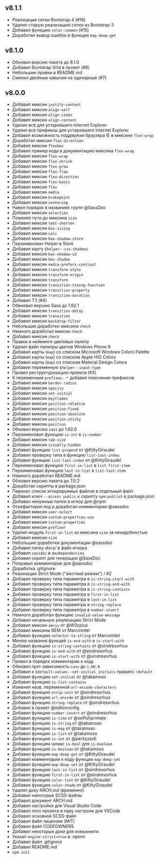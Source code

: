 ## v8.1.1
- Реализация сетки Bootstrap 4 (#16)
- Удалил старую реализацию сетки из Bootstrap 3
- Добавил функцию `color-common` (#15)
- Доработал вывод ошибок в функции `map-deep-get`

## v8.1.0
-  Обновил версию пакета до 8.1.0
-  Добавил Bootstrap Grid в проект (#8)
-  Небольшие правки в README.md
-  Сменил двойные кавычки на одинарные (#7)

## v8.0.0
-  Добавил миксин `justify-content`
-  Добавил миксин `align-self`
-  Добавил миксин `align-items`
-  Добавил миксин `align-content`
-  Удалил всё для устаревшего Internet Explorer
-  Удалил все префиксы для устаревшего Internet Explorer
-  Добавил возможность поддержки браузера IE в миксине `flex-wrap`
-  Доработал миксин `flex-direction`
-  Добавил миксин `flexbox`
-  Добавил пример кода в документацию миксина `flex-wrap`
-  Добавил миксин `flex-wrap`
-  Добавил миксин `flex-shrink`
-  Добавил миксин `flex-grow`
-  Добавил миксин `flex-flow`
-  Добавил миксин `flex-direction`
-  Добавил миксин `flex-basis`
-  Добавил миксин `flex`
-  Добавил миксин `media`
-  Добавил миксин `brakepoint`
-  Добавил миксин `centering`
-  Навел порядок в названиях групп @SassDoc
-  Добавил миксин `selection`
-  Поменял пути до миксина `size`
-  Добавил миксин `text-shorten`
-  Добавил миксин `box-sizing`
-  Добавил миксин `calc`
-  Добавил миксин `box-shadow-store`
-  Переименовал Helper в Store
-  Добавил карту `$helper--css-shadows`
-  Добавил миксин `box-shadow-v2`
-  Добавил миксин `box-shadow`
-  Добавил миксин `media-prefers-contrast`
-  Добавил миксин `transform-style`
-  Добавил миксин `transform-origin`
-  Добавил миксин `transform`
-  Добавил миксин `transition-timing-function`
-  Добавил миксин `transition-property`
-  Добавил миксин `transition-duration`
-  Добавил ТЗ (#4)
-  Обвновил версию Sass до 1.62.1
-  Добавил миксин `transition-delay`
-  Добавил миксин `transition`
-  Добавил миксин `backdrop-filter`
-  Небольшие доработки миксина `check`
-  Немного доработал миксин `check`
-  Добавил миксин `check`
-  Правки в нейминге цветовых палитр
-  Удалил файл палитры цветов Windows Phone 8
-  Добавил карты (`map`) со списком Microsoft Windows Colors Palette
-  Добавил карты (`map`) со списком Apple HIG Colors
-  Добавил карты (`map`) со списком Material Design Colors
-  Добавил переменную `$helper--input-type`
-  Провел реструктуризацию проекта (#3)
-  К переменным `prefixes--*` добавил пояснения префиксов
-  Добавил миксин `border-radius`
-  Добавил миксин `opacity`
-  Добавил миксин `set-initial`
-  Добавил миксин `keyframes`
-  Добавил миксин `position-relative`
-  Добавил миксин `position-fixed`
-  Добавил миксин `position-absolute`
-  Добавил миксин `position-sticky`
-  Добавил миксин `position`
-  Обновил версию `sass` до 1.62.0
-  Переименовал функцию `is-int` в `is-number`
-  Добавил миксин `tab-size`
-  Добавил миксин `visually-hidden`
-  Добавил функцию `list-prepend` от @KittyGiraudel
-  Добавил проверку типа в функцию `list-last-index`
-  Добавил функцию `list-last-index` от @KittyGiraudel
-  Переименовал функцию `first-in-list` в `list-first-item`
-  Переименовал функцию `last-in-list` в `list-last-item`
-  Немного доработал README.md
-  Обновил версию пакета до 7.0.2
-  Доработал скрипты в package.json
-  Перенес список игнорируемых файлов в отдельный файл
-  Добавил ключ `--access public` к скрипту `npm:publish` в package.json
-  Добавил ненужные папки в игнор для @npm
-  Отрефакторил код и доработал комментарии @sassdoc
-  Добавил миксин `user-select`
-  Добавил миксин `custom-properties-use`
-  Добавил миксин `custom-properties`
-  Добавил миксин `prefixer`
-  Удалил модуль `first-in-list` из миксина `size` за ненадобностью
-  Добавил миксин `size`
-  Небольшие доработки документации @sassdoc
-  Добавил папку _docs/_ в файл игнора
-  Добавил `sassdoc` в `devDependencies`
-  Добавил скрипт для генерации @SassDoc
-  Поправил комментарии для @sassdoc
-  Доработка .gitignore
-  Реализация Strict Mode ("жесткий режим") / #2
-  Добавил проверку типа параметра в `is-string-start-with`
-  Добавил проверку типа параметра в `is-string-end-with`
-  Добавил проверку типа параметра в `is-string-contains`
-  Добавил проверку типа параметра в `first-in-list`
-  Добавил проверку типа параметра в `last-in-list`
-  Добавил проверку типа параметра в `string-replace`
-  Добавил проверку типа параметра в `number-invert`
-  Немного доработал функцию `invalid-value-message`
-  Добавил начальную реализацию Strict Mode
-  Добавил миксин `amcss` от @W3cplus
-  Добавил миксины BEM от Marcmintel
-  Добавил функцию `selector-to-string` от Marcmintel
-  Меняю названия функций `is-end-with` и `is-start-with`
-  Добавил функцию `is-string-contains` от @sindresorhus
-  Добавил функцию `is-end-with` от @sindresorhus
-  Добавил функцию `is-start-with` от @sindresorhus
-  Привел в порядок комментарии к коду
-  Обновил npm-зависимость `sass` до `1.60.0`
-  Добавил к `$default-values--set-initial_initials` правило `!default`
-  Добавил функцию `set-initial` от @takamoso
-  Добавил функцию `is-list-contains`
-  Изменил назв. переменной `url-encode-characters`
-  Добавил функцию `strip-unit` от @sindresorhus
-  Добавил функцию `url-encode` от @sindresorhus
-  Добавил функцию `string-replace` от @sindresorhus
-  Добавил в проект @editorconfig
-  Добавил функцию `number-invert` от @sindresorhus
-  Добавил функцию `is-time` от @selfishprimate
-  Добавил функцию `is-string` от @takamoso
-  Добавил функцию `is-map` от @takamoso
-  Добавил функцию `is-list` от @takamoso
-  Добавил функцию `is-int` от @pentzzsolt
-  Добавил функцию-алиас `is-bool` для `is-boolean`
-  Добавил функцию `is-boolean` от @takamoso
-  Добавил функцию `map-deep-get` от @KittyGiraudel
-  Добавил комментарии к коду функции `map-deep-set`
-  Добавил функцию `map-deep-set` от @KittyGiraudel
-  Добавил функцию `last-in-list` от @sindresorhus
-  Добавил функцию `first-in-list` от @sindresorhus
-  Добавил функцию `color-tint` от @KittyGiraudel
-  Добавил функцию `color-shade` от @KittyGiraudel
-  Удалил доку ARCH.md (временно)
-  Добавил некоторые SCSS-файлы
-  Добавил документ ARCH.md
-  Добавил настройки для Visual Studio Code
-  Добавил лого проекта и пару настроек для VSCode
-  Добавил основной SCSS-файл
-  Добавил файл лицензии (MIT)
-  Добавил файл CODEOWNERS
-  Добавил некоторые доки для комьюнити
-  Указал `engine-strict=true` в .npmrc
-  Добавил файл .gitignore
-  Добавил README.md
-  `npm init`
